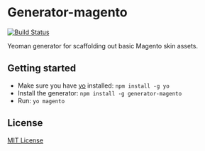 # Generator-magento
[![Build Status](https://secure.travis-ci.org/matt-bailey/generator-magento.png?branch=master)](https://travis-ci.org/matt-bailey/generator-magento)

Yeoman generator for scaffolding out basic Magento skin assets.

## Getting started
- Make sure you have [yo](https://github.com/yeoman/yo) installed:
    `npm install -g yo`
- Install the generator: `npm install -g generator-magento`
- Run: `yo magento`

## License
[MIT License](http://en.wikipedia.org/wiki/MIT_License)
